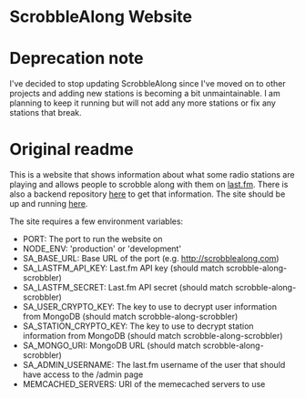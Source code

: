 ScrobbleAlong Website
=====================

# Deprecation note

I've decided to stop updating ScrobbleAlong since I've moved on to other projects and adding new stations is becoming a bit unmaintainable. I am planning to keep it running but will not add any more stations or fix any stations that break.

# Original readme

This is a website that shows information about what some radio stations are playing and allows people to scrobble along with them on [last.fm](http://last.fm/). There is also a backend repository [here](https://github.com/bonnici/scrobble-along-scrobbler) to get that information. The site should be up and running [here](http://scrobblealong.com).

The site requires a few environment variables:
* PORT: The port to run the website on
* NODE_ENV: 'production' or 'development'
* SA_BASE_URL: Base URL of the port (e.g. http://scrobblealong.com)
* SA_LASTFM_API_KEY: Last.fm API key (should match scrobble-along-scrobbler)
* SA_LASTFM_SECRET: Last.fm API secret (should match scrobble-along-scrobbler)
* SA_USER_CRYPTO_KEY: The key to use to decrypt user information from MongoDB (should match scrobble-along-scrobbler)
* SA_STATION_CRYPTO_KEY: The key to use to decrypt station information from MongoDB (should match scrobble-along-scrobbler)
* SA_MONGO_URI: MongoDB URL (should match scrobble-along-scrobbler)
* SA_ADMIN_USERNAME: The last.fm username of the user that should have access to the /admin page
* MEMCACHED_SERVERS: URI of the memecached servers to use
